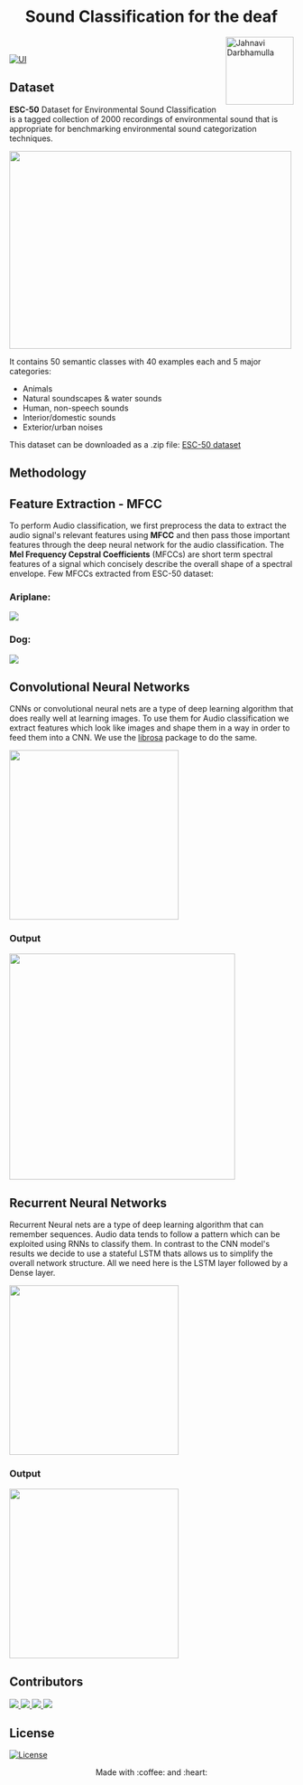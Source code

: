 <h1 align="center">  Sound Classification for the deaf </h1><img align='right' src = "https://media3.giphy.com/media/jridUrt4aYAbOee6Oz/giphy.gif?cid=ecf05e473en9t753zuf21ealg0qoslr1o5izeqf3g73qid3f&rid=giphy.gif&ct=s"  height="120" alt="Jahnavi Darbhamulla">

<br/>



  [![UI ](https://img.shields.io/badge/Colab%20Interface-Link-orange?style=flat-square&logo=appveyor)](https://colab.research.google.com/drive/1MIc0iEUjqN0FRKv1DSeqLECkfMZeOF_S?usp=sharing)
 
## Dataset
**ESC-50** Dataset for Environmental Sound Classification is a tagged collection of 2000 recordings of environmental sound that is appropriate for benchmarking environmental sound categorization techniques.

<p>
<img src ="https://datasets.activeloop.ai/wp-content/uploads/2022/09/image-1.png" height=350 width=500>
</p>

It contains 50 semantic classes with 40 examples each and 5 major categories:
- Animals
- Natural soundscapes & water sounds
- Human, non-speech sounds
- Interior/domestic sounds
- Exterior/urban noises

This dataset can be downloaded as a .zip file: [ESC-50 dataset](https://github.com/karoldvl/ESC-50/archive/master.zip)

<h2>Methodology</h2>

<h2>Feature Extraction - MFCC</h2>
To perform Audio classification, we first preprocess the data to extract the audio signal's relevant features using <b>MFCC</b> and then pass those important features through the deep neural network for the audio classification. The <b>Mel Frequency Cepstral Coefficients</b> (MFCCs) are short term spectral features of a signal which concisely describe the overall shape of a spectral envelope.
Few MFCCs extracted from ESC-50 dataset: 
<h3>Ariplane:</h3>
<a><img src="https://user-images.githubusercontent.com/91772980/202910882-c143855e-c31c-45ae-95c1-baf898a5a68e.png"></a>

<h3>Dog:</h3>
<a><img src="https://user-images.githubusercontent.com/91772980/202910924-2df34941-9d88-4ac6-905b-d4223e54271c.png"></a>


<h2> Convolutional Neural Networks </h2>
<p>
CNNs or convolutional neural nets are a type of deep learning algorithm that does really well at learning images. To use them for Audio classification we extract features which look like images and shape them in a way in order to feed them into a CNN. We use the <a href="https://librosa.org/doc/latest/index.html">librosa</a> package to do the same. 
</p>
<a> <img src = "https://miro.medium.com/max/828/1*rFhL3CYygk0gGlHOmlL_Jg.png" height=300> </a>

<h3>Output</h3>
<a> <img src = "https://user-images.githubusercontent.com/91772980/202911090-57ef2c4a-591c-4206-8f80-c7a3b1da618a.png" height=400> </a>

<h2> Recurrent Neural Networks </h2>
<p>
Recurrent Neural nets are a type of deep learning algorithm that can remember sequences. Audio data tends to follow a pattern which can be exploited using RNNs to classify them.
In contrast to the CNN model's results we decide to use a stateful LSTM thats allows us to simplify the overall network structure. All we need here is the LSTM layer followed by a Dense layer.
</p>
<a> <img src="https://miro.medium.com/max/1100/1*LZUF32AYHYXIL1WBuyAneg.webp" height=300></a>
<h3>Output</h3>
<a> <img src="https://user-images.githubusercontent.com/91772980/202911103-84ab80c7-98f0-46da-882f-743c19ab9141.png" height=300> </a>




## Contributors
<a href="https://github.com/gautam-j/gautam-j/graphs/contributors">
  <img src="https://contrib.rocks/image?repo=gautam-j/gautam-j" />
</a>
<a href="https://github.com/brijes-h/brijes-h/graphs/contributors">
  <img src="https://contrib.rocks/image?repo=brijes-h/brijes-h" />
</a>
<a href="https://github.com/Manishankar9977/Manishankar9977/graphs/contributors">
  <img src="https://contrib.rocks/image?repo=Manishankar9977/Manishankar9977" />
</a>
<a href="https://github.com/jahnavidarbhamulla/jahnavidarbhamulla/graphs/contributors">
  <img src="https://contrib.rocks/image?repo=jahnavidarbhamulla/jahnavidarbhamulla" />
</a>


  
## License
[![License](http://img.shields.io/:license-mit-blue.svg?style=flat-square)](http://badges.mit-license.org)

<p align="center">
	Made with :coffee: and :heart:
</p>

